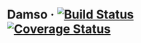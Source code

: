 # Damso &middot; [![Build Status](https://travis-ci.org/dam-so/damso.svg?branch=master)](https://travis-ci.org/dam-so/damso) [![Coverage Status](https://coveralls.io/repos/github/dam-so/damso/badge.svg?branch=master)](https://coveralls.io/github/dam-so/damso?branch=master)